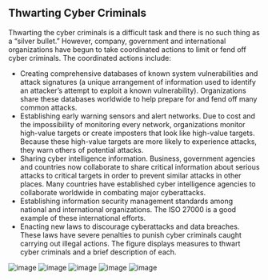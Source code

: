 ## Thwarting Cyber Criminals
Thwarting the cyber criminals is a difficult task and there is no such thing as a “silver bullet.” However, company, government and international organizations have begun to take coordinated actions to limit or fend off cyber criminals. The coordinated actions include:

+ Creating comprehensive databases of known system vulnerabilities and attack signatures (a unique arrangement of information used to identify an attacker’s attempt to exploit a known vulnerability). Organizations share these databases worldwide to help prepare for and fend off many common attacks.
+ Establishing early warning sensors and alert networks. Due to cost and the impossibility of monitoring every network, organizations monitor high-value targets or create imposters that look like high-value targets. Because these high-value targets are more likely to experience attacks, they warn others of potential attacks.
+ Sharing cyber intelligence information. Business, government agencies and countries now collaborate to share critical information about serious attacks to critical targets in order to prevent similar attacks in other places. Many countries have established cyber intelligence agencies to collaborate worldwide in combating major cyberattacks.
+ Establishing information security management standards among national and international organizations. The ISO 27000 is a good example of these international efforts.
+ Enacting new laws to discourage cyberattacks and data breaches. These laws have severe penalties to punish cyber criminals caught carrying out illegal actions.
The figure displays measures to thwart cyber criminals and a brief description of each.

![image](https://github.com/adeleke123/I4GCybersecurity/assets/51156057/1d902059-1bfc-4dd3-8aab-59f32476db66)
![image](https://github.com/adeleke123/I4GCybersecurity/assets/51156057/9cb57ad8-9b8f-4b98-9ec4-141102bdd1a2)
![image](https://github.com/adeleke123/I4GCybersecurity/assets/51156057/3074ff4a-61dc-4691-96cd-73eeba96bdd1)
![image](https://github.com/adeleke123/I4GCybersecurity/assets/51156057/ce844e4f-74d9-4d09-9de2-d2a594c313fd)
![image](https://github.com/adeleke123/I4GCybersecurity/assets/51156057/1de9d0e3-4a62-4049-8361-d09c566d34e1)
